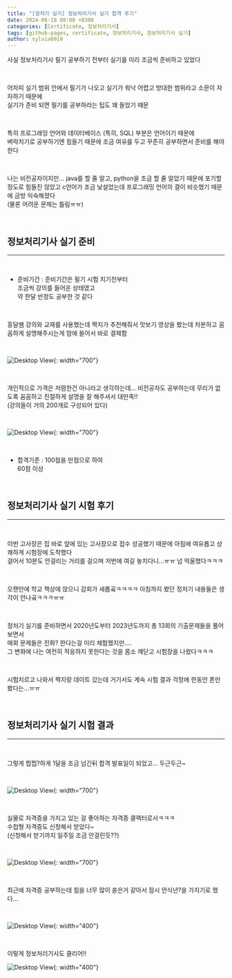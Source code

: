 ```yaml
---
title: "[정처기 실기] 정보처리기사 실기 합격 후기"
date: 2024-06-18 00:00 +0300
categories: [Certificate, 정보처리기사]
tags: [github-pages, certificate, 정보처리기사, 정보처리기사 실기]
author: sylvia0919
---
```


사실 정보처리기사 필기 공부하기 전부터 실기를 미리 조금씩 준비하고 있었다

&nbsp;&nbsp;

어차피 실기 범위 안에서 필기가 나오고 실기가 워낙 어렵고 방대한 범위라고 소문이 자자하기 때문에   
실기가 준비 되면 필기를 공부하라는 팁도 꽤 들었기 때문

&nbsp;&nbsp;

특히 프로그래밍 언어와 데이터베이스 (특히, SQL) 부분은 언어이기 때문에   
벼락치기로 공부하기엔 힘들기 때문에 조금 여유를 두고 꾸준히 공부하면서 준비를 해야한다

&nbsp;&nbsp;


나는 비전공자이지만... java를 할 줄 알고, python을 조금 할 줄 알았기 때문에 포기할 정도로 힘들진 않았고 c언어가 조금 낯설었는데 프로그래밍 언어의 결이 비슷했기 때문에 금방 익숙해졌다   
(물론 어려운 문제는 틀림ㅠㅠ)

&nbsp;&nbsp;

## 정보처리기사 실기 준비
---
&nbsp;&nbsp;

- 준비기간
 : 준비기간은 필기 시험 치기전부터   
 조금씩 강의를 들어온 상태였고   
 약 한달 반정도 공부한 것 같다

&nbsp;&nbsp;

흥달쌤 강의와 교재를 사용했는데 짝지가 추천해줘서 맛보기 영상을 봤는데 차분하고 꼼꼼하게 설명해주시는게 맘에 들어서 바로 결재함


&nbsp;&nbsp;

![Desktop View](assets/img/posts/2024-06-18-정처기-실기-합격-후기/1.png){: width="700"}

&nbsp;&nbsp;

개인적으로 가격은 저렴한건 아니라고 생각하는데... 비전공자도 공부하는데 무리가 없도록 꼼꼼하고 친절하게 설명을 잘 해주셔서 대만족!!   
(강의들이 거의 200개로 구성되어 있다)

&nbsp;&nbsp;

![Desktop View](assets/img/posts/2024-06-18-정처기-실기-합격-후기/2.jpg){: width="700"}

&nbsp;&nbsp;

- 합격기준
 : 100점을 만점으로 하여   
 60점 이상

&nbsp;&nbsp;

## 정보처리기사 실기 시험 후기
---
&nbsp;&nbsp;

이번 고사장은 집 바로 앞에 있는 고사장으로 접수 성공했기 때문에 아침에 여유롭고 상쾌하게 시험장에 도착했다   
걸어서 10분도 안걸리는 거리를 걸으며 저번에 여길 놓치다니...ㅠㅠ 넘 억울했다ㅋㅋㅋ

&nbsp;&nbsp;

오랜만에 학교 책상에 앉으니 감회가 새롭곸ㅋㅋㅋㅋ 아침까지 봤던 정처기 내용들은 생각이 안나곸ㅋㅋㅋㅠㅠ

&nbsp;&nbsp;

정처기 실기를 준비하면서 2020년도부터 2023년도까지 총 13회의 기출문제들을 풀어보면서   
매회 문제들은 진화? 한다는걸 미리 체험했지만....   
그 변화에 나는 여전히 적응하지 못한다는 것을 몸소 깨닫고 시험장을 나왔다ㅋㅋㅋ
 
&nbsp;&nbsp;

시험치르고 나와서 짝지랑 데이트 갔는데 거기서도 계속 시험 결과 걱정에 한동안 폰만 봤다는...ㅠㅠ

&nbsp;&nbsp;

## 정보처리기사 실기 시험 결과
---
&nbsp;&nbsp;

그렇게 찝찝?하게 1달을 조금 넘긴뒤 합격 발표일이 되었고... 두근두근~

&nbsp;&nbsp;

![Desktop View](assets/img/posts/2024-06-18-정처기-실기-합격-후기/3.png){: width="700"}

&nbsp;&nbsp;

실물로 자격증을 가지고 있는 걸 좋아하는 자격증 콜렉터로서ㅋㅋㅋ   
수첩형 자격증도 신청해서 받았다~   
(신청해서 받기까지 일주일 조금 안걸린듯??)

&nbsp;&nbsp;

![Desktop View](assets/img/posts/2024-06-18-정처기-실기-합격-후기/4.jpg){: width="700"}

&nbsp;&nbsp;

최근에 자격증 공부하는데 힘을 너무 많이 쏟은거 같아서 잠시 안식년?을 가지기로 했다...

&nbsp;&nbsp;

![Desktop View](assets/img/posts/2024-06-18-정처기-실기-합격-후기/5.jpg){: width="400"}

&nbsp;&nbsp;

이렇게 정보처리기사도 클리어!!
​​
&nbsp;&nbsp;

![Desktop View](https://i3.ruliweb.net/ori/20/04/03/1713e01908e4f2655.gif){: width="400"}